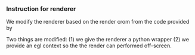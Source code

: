 ### Instruction for renderer
We modify the renderer based on the render crom from the code provided by 

Two things are modified: (1) we give the renderer a python wrapper (2) we provide an egl context so the the render can performed off-screen.


